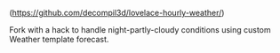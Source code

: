 (https://github.com/decompil3d/lovelace-hourly-weather/)

Fork with a hack to handle night-partly-cloudy conditions using custom Weather template forecast. 
